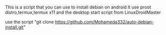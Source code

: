 This is a script that you can use to install debian on android
It use proot distro,termux,termux x11 and the desktop start script from LinuxDroidMaster

use the script "git clone https://github.com/Mohameda332/auto-debian-install.git"
